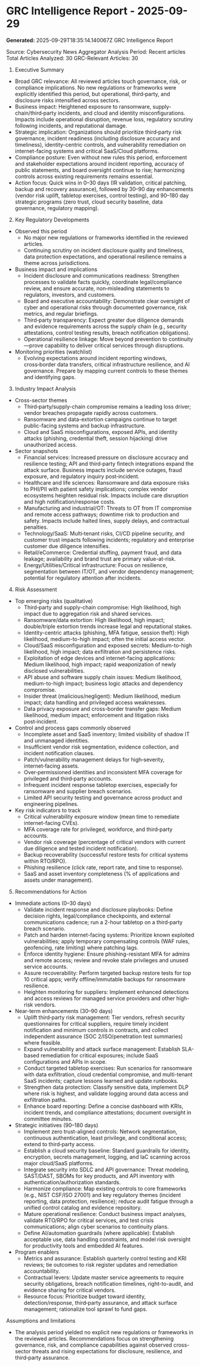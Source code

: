 # GRC Intelligence Report - 2025-09-29
**Generated:** 2025-09-29T18:35:14.140067Z
GRC Intelligence Report

Source: Cybersecurity News Aggregator
Analysis Period: Recent articles
Total Articles Analyzed: 30
GRC-Relevant Articles: 30

1) Executive Summary
- Broad GRC relevance: All reviewed articles touch governance, risk, or compliance implications. No new regulations or frameworks were explicitly identified this period, but operational, third‑party, and disclosure risks intensified across sectors.
- Business impact: Heightened exposure to ransomware, supply-chain/third‑party incidents, and cloud and identity misconfigurations. Impacts include operational disruption, revenue loss, regulatory scrutiny following incidents, and reputational damage.
- Strategic implication: Organizations should prioritize third‑party risk governance, incident readiness (including disclosure accuracy and timeliness), identity-centric controls, and vulnerability remediation on internet-facing systems and critical SaaS/Cloud platforms.
- Compliance posture: Even without new rules this period, enforcement and stakeholder expectations around incident reporting, accuracy of public statements, and board oversight continue to rise; harmonizing controls across existing requirements remains essential.
- Action focus: Quick wins in 0–30 days (IR validation, critical patching, backup and recovery assurance), followed by 30–90 day enhancements (vendor risk uplift, tabletop exercises, control testing), and 90–180 day strategic programs (zero trust, cloud security baseline, data governance, regulatory mapping).

2) Key Regulatory Developments
- Observed this period
  - No major new regulations or frameworks identified in the reviewed articles.
  - Continuing scrutiny on incident disclosure quality and timeliness, data protection expectations, and operational resilience remains a theme across jurisdictions.
- Business impact and implications
  - Incident disclosure and communications readiness: Strengthen processes to validate facts quickly, coordinate legal/compliance review, and ensure accurate, non‑misleading statements to regulators, investors, and customers.
  - Board and executive accountability: Demonstrate clear oversight of cyber and operational risks through documented governance, risk metrics, and regular briefings.
  - Third‑party transparency: Expect greater due diligence demands and evidence requirements across the supply chain (e.g., security attestations, control testing results, breach notification obligations).
  - Operational resilience linkage: Move beyond prevention to continuity—prove capability to deliver critical services through disruptions.
- Monitoring priorities (watchlist)
  - Evolving expectations around incident reporting windows, cross‑border data transfers, critical infrastructure resilience, and AI governance. Prepare by mapping current controls to these themes and identifying gaps.

3) Industry Impact Analysis
- Cross-sector themes
  - Third‑party/supply-chain compromise remains a leading loss driver; vendor breaches propagate rapidly across customers.
  - Ransomware and data-extortion campaigns continue to target public-facing systems and backup infrastructure.
  - Cloud and SaaS misconfigurations, exposed APIs, and identity attacks (phishing, credential theft, session hijacking) drive unauthorized access.
- Sector snapshots
  - Financial services: Increased pressure on disclosure accuracy and resilience testing; API and third‑party fintech integrations expand the attack surface. Business impacts include service outages, fraud exposure, and regulatory inquiry post‑incident.
  - Healthcare and life sciences: Ransomware and data exposure risks to PHI/PII with patient safety implications; complex vendor ecosystems heighten residual risk. Impacts include care disruption and high notification/response costs.
  - Manufacturing and industrial/OT: Threats to OT from IT compromise and remote access pathways; downtime risk to production and safety. Impacts include halted lines, supply delays, and contractual penalties.
  - Technology/SaaS: Multi‑tenant risks, CI/CD pipeline security, and customer trust impacts following incidents; regulatory and enterprise customer due diligence intensifies.
  - Retail/eCommerce: Credential stuffing, payment fraud, and data leakage; availability and brand trust are primary value-at-risk.
  - Energy/Utilities/Critical infrastructure: Focus on resilience, segmentation between IT/OT, and vendor dependency management; potential for regulatory attention after incidents.

4) Risk Assessment
- Top emerging risks (qualitative)
  - Third‑party and supply-chain compromise: High likelihood, high impact due to aggregation risk and shared services.
  - Ransomware/data extortion: High likelihood, high impact; double/triple extortion trends increase legal and reputational stakes.
  - Identity-centric attacks (phishing, MFA fatigue, session theft): High likelihood, medium-to-high impact; often the initial access vector.
  - Cloud/SaaS misconfiguration and exposed secrets: Medium-to-high likelihood, high impact; data exfiltration and persistence risks.
  - Exploitation of edge devices and internet-facing applications: Medium likelihood, high impact; rapid weaponization of newly disclosed vulnerabilities.
  - API abuse and software supply chain issues: Medium likelihood, medium-to-high impact; business logic attacks and dependency compromise.
  - Insider threat (malicious/negligent): Medium likelihood, medium impact; data handling and privileged access weaknesses.
  - Data privacy exposure and cross-border transfer gaps: Medium likelihood, medium impact; enforcement and litigation risks post‑incident.
- Control and process gaps commonly observed
  - Incomplete asset and SaaS inventory; limited visibility of shadow IT and unmanaged identities.
  - Insufficient vendor risk segmentation, evidence collection, and incident notification clauses.
  - Patch/vulnerability management delays for high‑severity, internet‑facing assets.
  - Over‑permissioned identities and inconsistent MFA coverage for privileged and third‑party accounts.
  - Infrequent incident response tabletop exercises, especially for ransomware and supplier breach scenarios.
  - Limited API security testing and governance across product and engineering pipelines.
- Key risk indicators to track
  - Critical vulnerability exposure window (mean time to remediate internet-facing CVEs).
  - MFA coverage rate for privileged, workforce, and third‑party accounts.
  - Vendor risk coverage (percentage of critical vendors with current due diligence and tested incident notification).
  - Backup recoverability (successful restore tests for critical systems within RTO/RPO).
  - Phishing resilience (click rate, report rate, and time to response).
  - SaaS and asset inventory completeness (% of applications and assets under management).

5) Recommendations for Action
- Immediate actions (0–30 days)
  - Validate incident response and disclosure playbooks: Define decision rights, legal/compliance checkpoints, and external communications cadence; run a 2-hour tabletop on a third‑party breach scenario.
  - Patch and harden internet-facing systems: Prioritize known exploited vulnerabilities; apply temporary compensating controls (WAF rules, geofencing, rate limiting) where patching lags.
  - Enforce identity hygiene: Ensure phishing-resistant MFA for admins and remote access; review and revoke stale privileges and unused service accounts.
  - Assure recoverability: Perform targeted backup restore tests for top 10 critical apps; verify offline/immutable backups for ransomware resilience.
  - Heighten monitoring for suppliers: Implement enhanced detections and access reviews for managed service providers and other high-risk vendors.
- Near-term enhancements (30–90 days)
  - Uplift third‑party risk management: Tier vendors, refresh security questionnaires for critical suppliers, require timely incident notification and minimum controls in contracts, and collect independent assurance (SOC 2/ISO/penetration test summaries) where feasible.
  - Expand vulnerability and attack surface management: Establish SLA-based remediation for critical exposures; include SaaS configurations and APIs in scope.
  - Conduct targeted tabletop exercises: Run scenarios for ransomware with data exfiltration, cloud credential compromise, and multi-tenant SaaS incidents; capture lessons learned and update runbooks.
  - Strengthen data protection: Classify sensitive data, implement DLP where risk is highest, and validate logging around data access and exfiltration paths.
  - Enhance board reporting: Define a concise dashboard with KRIs, incident trends, and compliance attestations; document oversight in committee minutes.
- Strategic initiatives (90–180 days)
  - Implement zero trust-aligned controls: Network segmentation, continuous authentication, least privilege, and conditional access; extend to third‑party access.
  - Establish a cloud security baseline: Standard guardrails for identity, encryption, secrets management, logging, and IaC scanning across major cloud/SaaS platforms.
  - Integrate security into SDLC and API governance: Threat modeling, SAST/DAST, SBOMs for key products, and API inventory with authentication/authorization standards.
  - Harmonize compliance: Map existing controls to core frameworks (e.g., NIST CSF/ISO 27001) and key regulatory themes (incident reporting, data protection, resilience); reduce audit fatigue through a unified control catalog and evidence repository.
  - Mature operational resilience: Conduct business impact analyses, validate RTO/RPO for critical services, and test crisis communications; align cyber scenarios to continuity plans.
  - Define AI/automation guardrails (where applicable): Establish acceptable use, data handling constraints, and model risk oversight for productivity tools and embedded AI features.
- Program enablers
  - Metrics and assurance: Establish quarterly control testing and KRI reviews; tie outcomes to risk register updates and remediation accountability.
  - Contractual levers: Update master service agreements to require security obligations, breach notification timelines, right-to-audit, and evidence sharing for critical vendors.
  - Resource focus: Prioritize budget toward identity, detection/response, third‑party assurance, and attack surface management; rationalize tool sprawl to fund gaps.

Assumptions and limitations
- The analysis period yielded no explicit new regulations or frameworks in the reviewed articles. Recommendations focus on strengthening governance, risk, and compliance capabilities against observed cross-sector threats and rising expectations for disclosure, resilience, and third‑party assurance.
